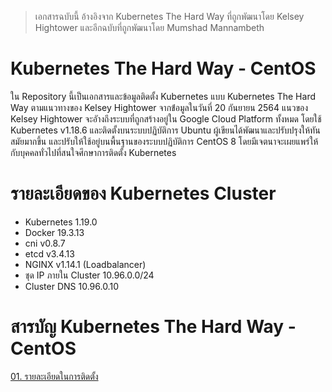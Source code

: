 > เอกสารฉบับนี้ อ้างอิงจาก Kubernetes The Hard Way ที่ถูกพัฒนาโดย Kelsey Hightower และอีกฉบับที่ถูกพัฒนาโดย Mumshad Mannambeth 
# Kubernetes The Hard Way - CentOS
ใน Repository นี้เป็นเอกสารและข้อมูลติดตั้ง Kubernetes แบบ Kubernetes The Hard Way ตามแนวทางของ Kelsey Hightower จากข้่อมูลในวันที่ 20 กันยายน 2564 แนวของ Kelsey Hightower จะอัางถึงระบบที่ถูกสร้างอยู่ใน Google Cloud Platform ทั้งหมด โดยใช้ Kubernetes v1.18.6 และติดตั้งบนระบบปฏิบัติการ Ubuntu  ผู้เขียนได้พัฒนาและปรับปรุงให้ทันสมัยมากขึ้น และปรับให้ใช้อยู่บนพื้นฐานของระบบปฏิบัติการ CentOS 8 โดยมีเจตนาจะเผยแพร่ให้กับบุคคลทั่วไปที่สนใจศึกษาการติดตั้ง Kubernetes 
# รายละเอียดของ Kubernetes Cluster
- Kubernetes 1.19.0
- Docker 19.3.13
- cni v0.8.7
- etcd v3.4.13
- NGINX v1.14.1 (Loadbalancer)
- ชุด IP ภายใน Cluster 10.96.0.0/24
- Cluster DNS 10.96.0.10
# สารบัญ Kubernetes The Hard Way - CentOS
[01. รายละเอียดในการติดตั้ง](docs/01-prerequisites.md)
